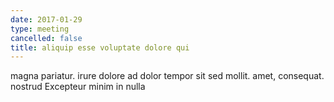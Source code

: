 ```yaml
---
date: 2017-01-29
type: meeting
cancelled: false
title: aliquip esse voluptate dolore qui
---
```

magna pariatur. irure dolore ad dolor tempor sit sed mollit. amet, consequat. nostrud Excepteur minim in nulla